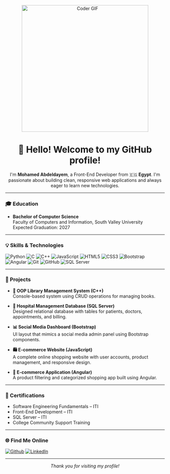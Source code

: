 <p align="center">
  <img src="https://media.giphy.com/media/ZVik7pBtu9dNS/giphy.gif" width="400" alt="Coder GIF" />
</p>

<h1 align="center">👋 Hello! Welcome to my GitHub profile!</h1>

<p align="center">
I'm <b>Mohamed Abdeldayem</b>, a Front-End Developer from 🇪🇬 <b>Egypt</b>. I'm passionate about building clean, responsive web applications and always eager to learn new technologies.
</p>

---

### 🎓 Education
- **Bachelor of Computer Science**  
  Faculty of Computers and Information, South Valley University  
  Expected Graduation: 2027  

---

### 💡 Skills & Technologies

<p>
  <img alt="Python" src="https://img.shields.io/badge/-Python-3776AB?style=flat-square&logo=python&logoColor=white" />
  <img alt="C" src="https://img.shields.io/badge/-C-00599C?style=flat-square&logo=c&logoColor=white" />
  <img alt="C++" src="https://img.shields.io/badge/-C++-00599C?style=flat-square&logo=c%2B%2B&logoColor=white" />
  <img alt="JavaScript" src="https://img.shields.io/badge/-JavaScript-F7DF1E?style=flat-square&logo=javascript&logoColor=black" />
  <img alt="HTML5" src="https://img.shields.io/badge/-HTML5-E34F26?style=flat-square&logo=html5&logoColor=white" />
  <img alt="CSS3" src="https://img.shields.io/badge/-CSS3-1572B6?style=flat-square&logo=css3&logoColor=white" />
  <img alt="Bootstrap" src="https://img.shields.io/badge/-Bootstrap-563D7C?style=flat-square&logo=bootstrap&logoColor=white" />
  <img alt="Angular" src="https://img.shields.io/badge/-Angular-DD0031?style=flat-square&logo=angular&logoColor=white" />
  <img alt="Git" src="https://img.shields.io/badge/-Git-F05032?style=flat-square&logo=git&logoColor=white" />
  <img alt="GitHub" src="https://img.shields.io/badge/-GitHub-181717?style=flat-square&logo=github&logoColor=white" />
  <img alt="SQL Server" src="https://img.shields.io/badge/-SQL%20Server-CC2927?style=flat-square&logo=microsoft-sql-server&logoColor=white" />
</p>

---

### 🧠 Projects

- **📘 OOP Library Management System (C++)**  
  Console-based system using CRUD operations for managing books.
  
- **🏥 Hospital Management Database (SQL Server)**  
  Designed relational database with tables for patients, doctors, appointments, and billing.

- **📊 Social Media Dashboard (Bootstrap)**  
  UI layout that mimics a social media admin panel using Bootstrap components.

- **🛍️ E-commerce Website (JavaScript)**  
  A complete online shopping website with user accounts, product management, and responsive design.

- **🛒 E-commerce Application (Angular)**  
  A product filtering and categorized shopping app built using Angular.

---

### 📜 Certifications

- Software Engineering Fundamentals – ITI  
- Front-End Development – ITI  
- SQL Server – ITI  
- College Community Support Training  

---

### 🌐 Find Me Online

<p>
  <a href="https://github.com/mohamed1-abdeldayem" target="_blank"><img alt="Github" src="https://img.shields.io/badge/GitHub-%2312100E.svg?&style=for-the-badge&logo=Github&logoColor=white" /></a>
  <a href="https://www.linkedin.com/in/mohamed-abdeldayem-b519a9294/" target="_blank"><img alt="LinkedIn" src="https://img.shields.io/badge/linkedin-%230077B5.svg?&style=for-the-badge&logo=linkedin&logoColor=white" /></a>
</p>

---

<p align="center"><i>Thank you for visiting my profile!</i></p>
